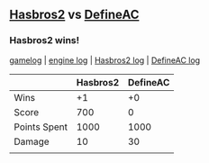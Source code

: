 ## [Hasbros2](<../../Hasbros2/README.md>) vs [DefineAC](<../../DefineAC/README.md>)
### Hasbros2 wins!

[gamelog](<gamelog.json>) | [engine log](<engine>) | [Hasbros2 log](<Hasbros2>) | [DefineAC log](<DefineAC>)

|              | Hasbros2 | DefineAC |
| ------------ | -------- | -------- |
| Wins         |       +1 |       +0 |
| Score        |      700 |        0 |
| Points Spent |     1000 |     1000 |
| Damage       |       10 |       30 |
|              |          |          |
